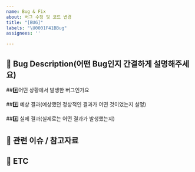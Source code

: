 ```yaml
---
name: Bug & Fix
about: 버그 수정 및 코드 변경
title: "[BUG]"
labels: "\U0001F41BBug"
assignees: ''

---
```


## 🐛 Bug Description(어떤 Bug인지 간결하게 설명해주세요)


###️⃣어떤 상황에서 발생한 버그인가요


###️⃣ 예상 결과(예상했던 정상적인 결과가 어떤 것이었는지 설명)


###️⃣ 실제 결과(실제로는 어떤 결과가 발생했는지)


## 📎 관련 이슈 / 참고자료


## 🔔 ETC
